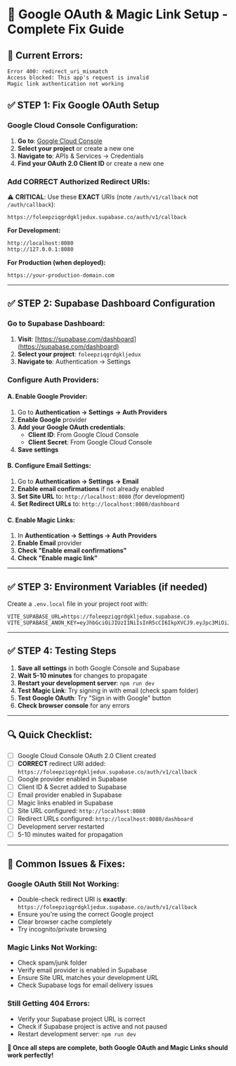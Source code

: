 # 🔧 Google OAuth & Magic Link Setup - Complete Fix Guide

## 🚨 Current Errors:
```
Error 400: redirect_uri_mismatch
Access blocked: This app's request is invalid
Magic link authentication not working
```

## ✅ **STEP 1: Fix Google OAuth Setup**

### **Google Cloud Console Configuration:**

1. **Go to**: [Google Cloud Console](https://console.cloud.google.com/)
2. **Select your project** or create a new one
3. **Navigate to**: APIs & Services → Credentials
4. **Find your OAuth 2.0 Client ID** or create a new one

### **Add CORRECT Authorized Redirect URIs:**

⚠️ **CRITICAL**: Use these **EXACT** URIs (note `/auth/v1/callback` not `/auth/callback`):

```
https://foleepziqgrdgkljedux.supabase.co/auth/v1/callback
```

**For Development:**
```
http://localhost:8080
http://127.0.0.1:8080
```

**For Production (when deployed):**
```
https://your-production-domain.com
```

---

## ✅ **STEP 2: Supabase Dashboard Configuration**

### **Go to Supabase Dashboard:**
1. **Visit**: [https://supabase.com/dashboard](https://supabase.com/dashboard)
2. **Select your project**: `foleepziqgrdgkljedux`
3. **Navigate to**: Authentication → Settings

### **Configure Auth Providers:**

#### **A. Enable Google Provider:**
1. Go to **Authentication → Settings → Auth Providers**
2. **Enable Google** provider
3. **Add your Google OAuth credentials**:
   - **Client ID**: From Google Cloud Console
   - **Client Secret**: From Google Cloud Console
4. **Save settings**

#### **B. Configure Email Settings:**
1. Go to **Authentication → Settings → Email**
2. **Enable email confirmations** if not already enabled
3. **Set Site URL** to: `http://localhost:8080` (for development)
4. **Set Redirect URLs** to: `http://localhost:8080/dashboard`

#### **C. Enable Magic Links:**
1. In **Authentication → Settings → Auth Providers**
2. **Enable Email** provider
3. **Check "Enable email confirmations"**
4. **Check "Enable magic link"**

---

## ✅ **STEP 3: Environment Variables (if needed)**

Create a `.env.local` file in your project root with:
```
VITE_SUPABASE_URL=https://foleepziqgrdgkljedux.supabase.co
VITE_SUPABASE_ANON_KEY=eyJhbGciOiJIUzI1NiIsInR5cCI6IkpXVCJ9.eyJpc3MiOiJzdXBhYmFzZSIsInJlZiI6ImZvbGVlcHppcWdyZGdrbGplZHV4Iiwicm9sZSI6ImFub24iLCJpYXQiOjE3NTIwNzkxNTgsImV4cCI6MjA2NzY1NTE1OH0.XyTKj6ayTYWnoJRUrkKyuNlQSfE6PMGeBHDdafqMs9g
```

---

## ✅ **STEP 4: Testing Steps**

1. **Save all settings** in both Google Console and Supabase
2. **Wait 5-10 minutes** for changes to propagate
3. **Restart your development server**: `npm run dev`
4. **Test Magic Link**: Try signing in with email (check spam folder)
5. **Test Google OAuth**: Try "Sign in with Google" button
6. **Check browser console** for any errors

---

## 🔍 **Quick Checklist:**

- [ ] Google Cloud Console OAuth 2.0 Client created
- [ ] **CORRECT** redirect URI added: `https://foleepziqgrdgkljedux.supabase.co/auth/v1/callback`
- [ ] Google provider enabled in Supabase
- [ ] Client ID & Secret added to Supabase
- [ ] Email provider enabled in Supabase
- [ ] Magic links enabled in Supabase
- [ ] Site URL configured: `http://localhost:8080`
- [ ] Redirect URLs configured: `http://localhost:8080/dashboard`
- [ ] Development server restarted
- [ ] 5-10 minutes waited for propagation

---

## 🚨 **Common Issues & Fixes:**

### **Google OAuth Still Not Working:**
- Double-check redirect URI is **exactly**: `https://foleepziqgrdgkljedux.supabase.co/auth/v1/callback`
- Ensure you're using the correct Google project
- Clear browser cache completely
- Try incognito/private browsing

### **Magic Links Not Working:**
- Check spam/junk folder
- Verify email provider is enabled in Supabase
- Ensure Site URL matches your development URL
- Check Supabase logs for email delivery issues

### **Still Getting 404 Errors:**
- Verify your Supabase project URL is correct
- Check if Supabase project is active and not paused
- Restart development server: `npm run dev`

**🎉 Once all steps are complete, both Google OAuth and Magic Links should work perfectly!** 